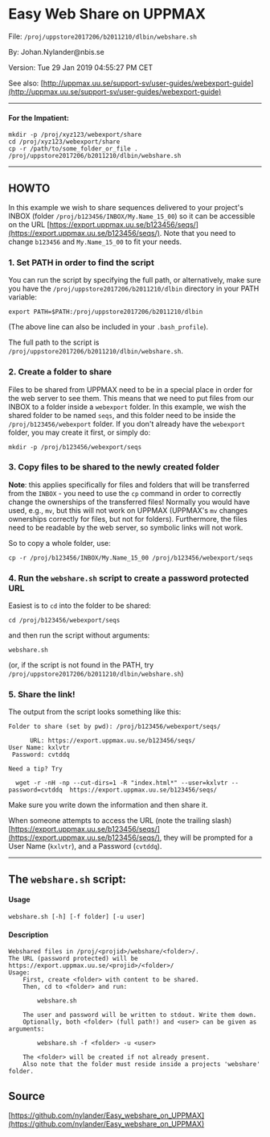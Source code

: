 # Easy Web Share on UPPMAX

File: `/proj/uppstore2017206/b2011210/dlbin/webshare.sh`

By: Johan.Nylander\@nbis.se

Version: Tue 29 Jan 2019 04:55:27 PM CET

See also: [http://uppmax.uu.se/support-sv/user-guides/webexport-guide](http://uppmax.uu.se/support-sv/user-guides/webexport-guide)

---

#### For the Impatient:

    mkdir -p /proj/xyz123/webexport/share
    cd /proj/xyz123/webexport/share
    cp -r /path/to/some_folder_or_file .
    /proj/uppstore2017206/b2011210/dlbin/webshare.sh

---

## HOWTO 

In this example we wish to share sequences delivered to your project's
INBOX (folder `/proj/b123456/INBOX/My.Name_15_00`) so it can be accessible
on the URL [https://export.uppmax.uu.se/b123456/seqs/](https://export.uppmax.uu.se/b123456/seqs/).
Note that you need to change `b123456` and `My.Name_15_00` to fit your needs.

### 1. Set PATH in order to find the script

You can run the script by specifying the full path, or alternatively, make sure you have
the `/proj/uppstore2017206/b2011210/dlbin` directory in your PATH variable:

    export PATH=$PATH:/proj/uppstore2017206/b2011210/dlbin

(The above line can also be included in your `.bash_profile`).

The full path to the script is `/proj/uppstore2017206/b2011210/dlbin/webshare.sh`.


### 2. Create a folder to share

Files to be shared from UPPMAX need to be in a special place in order for
the web server to see them. This means that we need to put files from our INBOX to a
folder inside a `webexport` folder. In this example, we wish the shared folder to be
named `seqs`, and this folder need to be inside the `/proj/b123456/webexport` folder.
If you don't already have the `webexport` folder, you may create it first,
or simply do:

    mkdir -p /proj/b123456/webexport/seqs


### 3. Copy files to be shared to the newly created folder 

**Note**: this applies specifically for files and folders that will be transferred
from the `INBOX` - you need to use the `cp` command in order to correctly change the
ownerships of the transferred files! Normally you would have used, e.g., `mv`, but this
will not work on UPPMAX (UPPMAX's `mv` changes ownerships correctly for files, but not
for folders). Furthermore, the files need to be readable by the web server, so symbolic
links will not work.

So to copy a whole folder, use:

    cp -r /proj/b123456/INBOX/My.Name_15_00 /proj/b123456/webexport/seqs


### 4. Run the `webshare.sh` script to create a password protected URL

Easiest is to `cd` into the folder to be shared:

    cd /proj/b123456/webexport/seqs

and then run the script without arguments:

    webshare.sh

(or, if the script is not found in the PATH, try `/proj/uppstore2017206/b2011210/dlbin/webshare.sh`)

### 5. Share the link!

The output from the script looks something like this:

    Folder to share (set by pwd): /proj/b123456/webexport/seqs/

          URL: https://export.uppmax.uu.se/b123456/seqs/
    User Name: kxlvtr
     Password: cvtddq

    Need a tip? Try

      wget -r -nH -np --cut-dirs=1 -R "index.html*" --user=kxlvtr --password=cvtddq  https://export.uppmax.uu.se/b123456/seqs/
    
Make sure you write down the information and then share it.

When someone attempts to access the URL (note the trailing slash)
[https://export.uppmax.uu.se/b123456/seqs/](https://export.uppmax.uu.se/b123456/seqs/),
they will be prompted for a User Name (`kxlvtr`), and a Password (`cvtddq`).

---

## The `webshare.sh` script:

#### Usage

    webshare.sh [-h] [-f folder] [-u user]

#### Description

    Webshared files in /proj/<projid>/webshare/<folder>/.
    The URL (password protected) will be https://export.uppmax.uu.se/<projid>/<folder>/
    Usage:
        First, create <folder> with content to be shared.
        Then, cd to <folder> and run:

            webshare.sh

        The user and password will be written to stdout. Write them down.
        Optionally, both <folder> (full path!) and <user> can be given as arguments:

            webshare.sh -f <folder> -u <user>

        The <folder> will be created if not already present.
        Also note that the folder must reside inside a projects 'webshare' folder.


## Source

[https://github.com/nylander/Easy_webshare_on_UPPMAX](https://github.com/nylander/Easy_webshare_on_UPPMAX)
